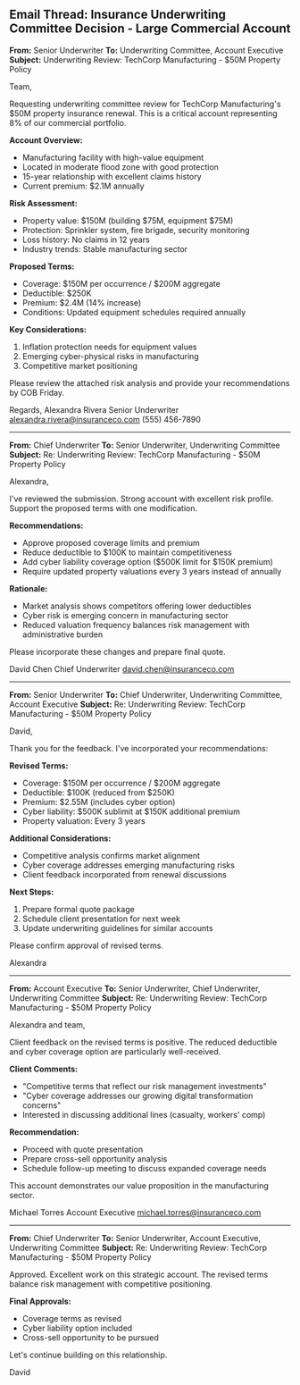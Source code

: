 ## Email Thread: Insurance Underwriting Committee Decision - Large Commercial Account

**From:** Senior Underwriter
**To:** Underwriting Committee, Account Executive
**Subject:** Underwriting Review: TechCorp Manufacturing - $50M Property Policy

Team,

Requesting underwriting committee review for TechCorp Manufacturing's $50M property insurance renewal. This is a critical account representing 8% of our commercial portfolio.

**Account Overview:**
- Manufacturing facility with high-value equipment
- Located in moderate flood zone with good protection
- 15-year relationship with excellent claims history
- Current premium: $2.1M annually

**Risk Assessment:**
- Property value: $150M (building $75M, equipment $75M)
- Protection: Sprinkler system, fire brigade, security monitoring
- Loss history: No claims in 12 years
- Industry trends: Stable manufacturing sector

**Proposed Terms:**
- Coverage: $150M per occurrence / $200M aggregate
- Deductible: $250K
- Premium: $2.4M (14% increase)
- Conditions: Updated equipment schedules required annually

**Key Considerations:**
1. Inflation protection needs for equipment values
2. Emerging cyber-physical risks in manufacturing
3. Competitive market positioning

Please review the attached risk analysis and provide your recommendations by COB Friday.

Regards,
Alexandra Rivera
Senior Underwriter
alexandra.rivera@insuranceco.com
(555) 456-7890

---

**From:** Chief Underwriter
**To:** Senior Underwriter, Underwriting Committee
**Subject:** Re: Underwriting Review: TechCorp Manufacturing - $50M Property Policy

Alexandra,

I've reviewed the submission. Strong account with excellent risk profile. Support the proposed terms with one modification.

**Recommendations:**
- Approve proposed coverage limits and premium
- Reduce deductible to $100K to maintain competitiveness
- Add cyber liability coverage option ($500K limit for $150K premium)
- Require updated property valuations every 3 years instead of annually

**Rationale:**
- Market analysis shows competitors offering lower deductibles
- Cyber risk is emerging concern in manufacturing sector
- Reduced valuation frequency balances risk management with administrative burden

Please incorporate these changes and prepare final quote.

David Chen
Chief Underwriter
david.chen@insuranceco.com

---

**From:** Senior Underwriter
**To:** Chief Underwriter, Underwriting Committee, Account Executive
**Subject:** Re: Underwriting Review: TechCorp Manufacturing - $50M Property Policy

David,

Thank you for the feedback. I've incorporated your recommendations:

**Revised Terms:**
- Coverage: $150M per occurrence / $200M aggregate
- Deductible: $100K (reduced from $250K)
- Premium: $2.55M (includes cyber option)
- Cyber liability: $500K sublimit at $150K additional premium
- Property valuation: Every 3 years

**Additional Considerations:**
- Competitive analysis confirms market alignment
- Cyber coverage addresses emerging manufacturing risks
- Client feedback incorporated from renewal discussions

**Next Steps:**
1. Prepare formal quote package
2. Schedule client presentation for next week
3. Update underwriting guidelines for similar accounts

Please confirm approval of revised terms.

Alexandra

---

**From:** Account Executive
**To:** Senior Underwriter, Chief Underwriter, Underwriting Committee
**Subject:** Re: Underwriting Review: TechCorp Manufacturing - $50M Property Policy

Alexandra and team,

Client feedback on the revised terms is positive. The reduced deductible and cyber coverage option are particularly well-received.

**Client Comments:**
- "Competitive terms that reflect our risk management investments"
- "Cyber coverage addresses our growing digital transformation concerns"
- Interested in discussing additional lines (casualty, workers' comp)

**Recommendation:**
- Proceed with quote presentation
- Prepare cross-sell opportunity analysis
- Schedule follow-up meeting to discuss expanded coverage needs

This account demonstrates our value proposition in the manufacturing sector.

Michael Torres
Account Executive
michael.torres@insuranceco.com

---

**From:** Chief Underwriter
**To:** Senior Underwriter, Account Executive, Underwriting Committee
**Subject:** Re: Underwriting Review: TechCorp Manufacturing - $50M Property Policy

Approved. Excellent work on this strategic account. The revised terms balance risk management with competitive positioning.

**Final Approvals:**
- Coverage terms as revised
- Cyber liability option included
- Cross-sell opportunity to be pursued

Let's continue building on this relationship.

David
